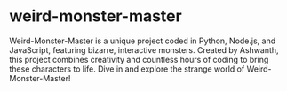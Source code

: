 # weird-monster-master
Weird-Monster-Master is a unique project coded in Python, Node.js, and JavaScript, featuring bizarre, interactive monsters. Created by Ashwanth, this project combines creativity and countless hours of coding to bring these characters to life. Dive in and explore the strange world of Weird-Monster-Master!
